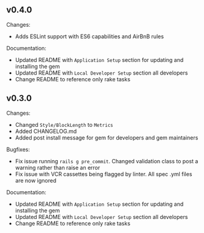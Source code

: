 ## v0.4.0

Changes:

  - Adds ESLint support with ES6 capabilities and AirBnB rules

Documentation:

  - Updated README with `Application Setup` section for updating and installing the gem
  - Updated README with `Local Developer Setup` section all developers
  - Change README to reference only rake tasks

## v0.3.0

Changes:

  - Changed `Style/BlockLength` to `Metrics`
  - Added CHANGELOG.md
  - Added post install message for gem for developers and gem maintainers

Bugfixes:

  - Fix issue running `rails g pre_commit`. Changed validation class to post a warning rather than raise an error
  - Fix issue with VCR cassettes being flagged by linter. All spec .yml files are now ignored

Documentation:

  - Updated README with `Application Setup` section for updating and installing the gem
  - Updated README with `Local Developer Setup` section all developers
  - Change README to reference only rake tasks
